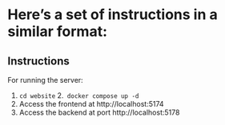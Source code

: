 # Here’s a set of instructions in a similar format:

## Instructions

For running the server:
1. ```cd website```
2.``` docker compose up -d```
3. Access the frontend at http://localhost:5174
4. Access the backend at port http://localhost:5178

